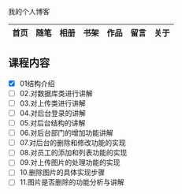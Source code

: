 我的个人博客

|首页|随笔|相册|书架|作品|留言|关于|
|--|--|--|--|--|--|--|

## 课程内容

- [x] 01结构介绍  
- [ ] 02.对数据库类进行讲解  
- [ ] 03.对上传类进行讲解  
- [ ] 04.对后台登录的讲解  
- [ ] 05.对后台结构的讲解  
- [ ] 06.对后台部门的增加功能讲解  
- [ ] 07.对后台的删除和修改功能的实现  
- [ ] 08.对员工的添加和列表功能的实现  
- [ ] 09.对上传图片的处理功能的实现  
- [ ] 10.删除图片的具体实现步骤  
- [ ] 11.图片是否删除的功能分析与讲解  
